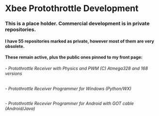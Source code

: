 # Xbee Protothrottle Development

### This is a place holder. Commercial development is in private repositories.

#### I have 55 repositories marked as private, however most of them are very obsolete.
#### These remain active, plus the public ones pinned to my front page:
###### - Protothrottle Receiver with Physics and PWM (C) Atmega328 and 168 versions
###### - Protothrottle Receiver Programmer for Windows (Python/WX)
###### - Protothrottle Recevier Programmer for Android with GOT cable (Android/Java)
